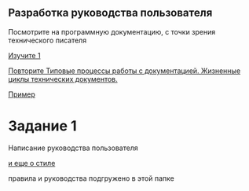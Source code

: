 ## Разработка руководства пользователя

Посмотрите на программную документацию, с точки зрения технического писателя

[Изучите 1](http://documentat.io/yo)

[Повторите Типовые процессы работы с документацией. Жизненные циклы технических документов.](https://documentat.io/courses/open-course/)


[Пример ](https://developers.google.com/style)

# Задание 1
Написание руководства пользователя

[и еще о стиле](https://learn.microsoft.com/en-us/style-guide/grammar/verbs)

правила и руководства подгружено в этой папке
